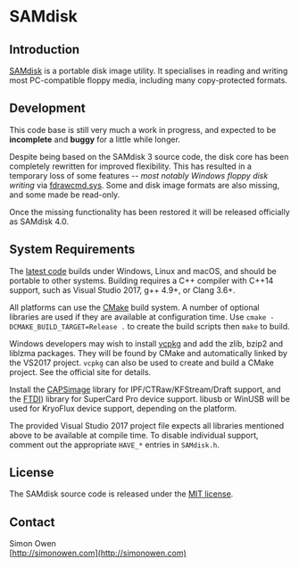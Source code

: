 # SAMdisk

## Introduction

[SAMdisk](http://simonowen.com/samdisk/) is a portable disk image utility. It specialises in reading and writing most PC-compatible floppy media, including many copy-protected formats.

## Development

This code base is still very much a work in progress, and expected to be **incomplete** and **buggy** for a little while longer.

Despite being based on the SAMdisk 3 source code, the disk core has been completely rewritten for improved flexibility. This has resulted in a temporary loss of some features -- *most notably Windows floppy disk writing* via [fdrawcmd.sys](http://simonowen.com/fdrawcmd/). Some and disk image formats are also missing, and some made be read-only.

Once the missing functionality has been restored it will be released officially as SAMdisk 4.0.

## System Requirements

The [latest code](https://github.com/simonowen/samdisk/) builds under Windows, Linux and macOS, and should be portable to other systems. Building requires a C++ compiler with C++14 support, such as Visual Studio 2017, g++ 4.9+, or Clang 3.6+.

All platforms can use the [CMake](https://cmake.org/) build system. A number of optional libraries are used if they are available at configuration time. Use `cmake -DCMAKE_BUILD_TARGET=Release .` to create the build scripts then `make` to build.

Windows developers may wish to install [vcpkg](https://github.com/Microsoft/vcpkg) and add the zlib, bzip2 and liblzma packages. They will be found by CMake and automatically linked by the VS2017 project. `vcpkg` can also be used to create and build a CMake project. See the official site for details.

Install the [CAPSimage](http://www.softpres.org/download) library for IPF/CTRaw/KFStream/Draft support, and the [FTDI](http://www.ftdichip.com/Drivers/D2XX.htm)) library for SuperCard Pro device support. libusb or WinUSB will be used for KryoFlux device support, depending on the platform.

The provided Visual Studio 2017 project file expects all libraries mentioned above to be available at compile time. To disable individual support,  comment out the appropriate `HAVE_*` entries in `SAMdisk.h`.

## License

The SAMdisk source code is released under the [MIT license](https://tldrlegal.com/license/mit-license).

## Contact

Simon Owen  
[http://simonowen.com](http://simonowen.com)

